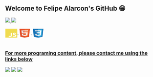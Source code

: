 ## Welcome to Felipe Alarcon's GitHub 😁

 <div>
   <a href="https://github.com/lipe-01">
   <img height="180em" src="https://github-readme-stats.vercel.app/api?username=lipe-01&show_icons=true&theme=tokyonight&include_all_commits=true&count_private=true&token=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"/>
   <img height="180em" src="https://github-readme-stats.vercel.app/api/top-langs/?username=lipe-01&layout=compact&langs_count=6&theme=tokyonight"/>
</div>
    
<div style="display: inline_block"><br>
  <img align="center" alt="Js" height="30" width="40" src="https://raw.githubusercontent.com/devicons/devicon/master/icons/javascript/javascript-plain.svg">
  <img align="center" alt="HTML" height="30" width="40" src="https://raw.githubusercontent.com/devicons/devicon/master/icons/html5/html5-original.svg">
  <img align="center" alt="CSS" height="30" width="40" src="https://raw.githubusercontent.com/devicons/devicon/master/icons/css3/css3-original.svg">
</div>
 
<br>
 
### For more programing content, please contact me using the links below
 
<div> 
  <a href="https://www.instagram.com/lipe.ag/" target="_blank"><img src="https://img.shields.io/badge/-Instagram-%23E4405F?style=for-the-badge&logo=instagram&logoColor=white" target="_blank"></a>
  <a href = "mailto:fgwork01@gmail.com"><img src="https://img.shields.io/badge/-Gmail-%23333?style=for-the-badge&logo=gmail&logoColor=white" target="_blank"></a>
  <a href="https://www.linkedin.com/in/felipe-alarcong/" target="_blank"><img src="https://img.shields.io/badge/-LinkedIn-%230077B5?style=for-the-badge&logo=linkedin&logoColor=white" target="_blank"></a>
</div>
